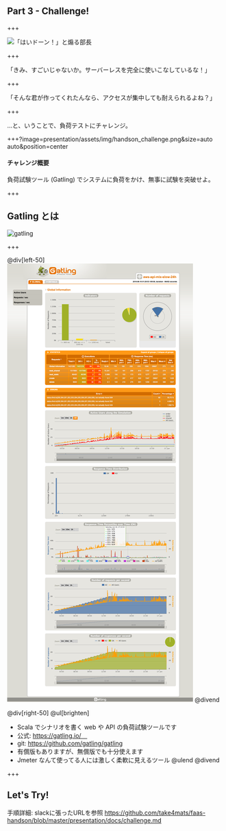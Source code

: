 ## Part 3 - Challenge!

+++

![「はいドーン！」と煽る部長](https://www.pakutaso.com/shared/img/thumb/yotakaGJ0933_TP_V.jpg)

+++

「きみ、すごいじゃないか。サーバーレスを完全に使いこなしているな！」

+++

「そんな君が作ってくれたんなら、アクセスが集中しても耐えられるよね？」

+++

…と、いうことで、負荷テストにチャレンジ。

+++?image=presentation/assets/img/handson_challenge.png&size=auto auto&position=center

#### チャレンジ概要
負荷試験ツール (Gatling) でシステムに負荷をかけ、無事に試験を突破せよ。

+++

## Gatling とは

![gatling](https://gatling.io/wp-content/uploads/2018/03/gatling.png)

+++

@div[left-50]
![gatling_report](presentation/assets/img/gatling_report.png)
@divend

@div[right-50]
@ul[brighten]
- Scala でシナリオを書く web や API の負荷試験ツールです
- 公式: https://gatling.io/　
- git: https://github.com/gatling/gatling
- 有償版もありますが、無償版でも十分使えます
- Jmeter なんて使ってる人には激しく柔軟に見えるツール
@ulend
@divend

+++

## Let's Try!

手順詳細: slackに張ったURLを参照
https://github.com/take4mats/faas-handson/blob/master/presentation/docs/challenge.md
